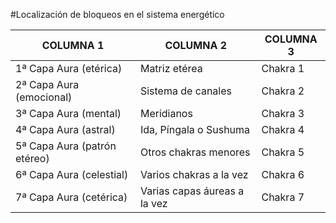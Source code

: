 #Localización de bloqueos en el sistema energético

| COLUMNA 1                    | COLUMNA 2                    | COLUMNA 3 |
|------------------------------|------------------------------|-----------|
| 1ª Capa Aura (etérica)       | Matriz etérea                | Chakra 1  |
| 2ª Capa Aura (emocional)     | Sistema de canales           | Chakra 2  |
| 3ª Capa Aura (mental)        | Meridianos                   | Chakra 3  |
| 4ª Capa Aura (astral)        | Ida, Píngala o Sushuma       | Chakra 4  |
| 5ª Capa Aura (patrón etéreo) | Otros chakras menores        | Chakra 5  |
| 6ª Capa Aura (celestial)     | Varios chakras a la vez      | Chakra 6  |
| 7ª Capa Aura (cetérica)      | Varias capas áureas a la vez | Chakra 7  |

<script>
  document.write('<a href="' + document.referrer + '">Go Back</a>');
</script>

